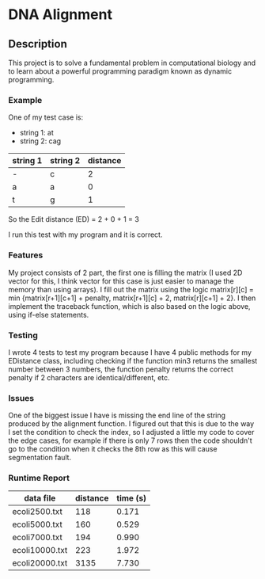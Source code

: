 # DNA Alignment

## Description
This project is to solve a fundamental problem in computational biology and to learn about a powerful programming paradigm known as dynamic programming.

### Example
One of my test case is:
- string 1: at
- string 2: cag

| string 1     | string 2 | distance |
|--------------|----------|----------|
|     -        |    c     |     2    |
|     a        |    a     |     0    |
|     t        |    g     |     1    |

So the Edit distance (ED) = 2 + 0 + 1 = 3

I run this test with my program and it is correct.

### Features
My project consists of 2 part, the first one is filling the matrix (I used 2D vector for this, I think vector for this case is just easier to manage the memory than using arrays). I fill out the matrix using the logic matrix[r][c] = min {matrix[r+1][c+1] + penalty, matrix[r+1][c] + 2, matrix[r][c+1] + 2}. I then implement the traceback function, which is also based on the logic above, using if-else statements.

### Testing
I wrote 4 tests to test my program because I have 4 public methods for my EDistance class, including checking if the function min3 returns the smallest number between 3 numbers, the function penalty returns the correct penalty if 2 characters are identical/different, etc.

### Issues
One of the biggest issue I have is missing the end line of the string produced by the alignment function. I figured out that this is due to the way I set the condition to check the index, so I adjusted a little my code to cover the edge cases, for example if there is only 7 rows then the code shouldn't go to the condition when it checks the 8th row as this will cause segmentation fault.


### Runtime Report
| data file    | distance | time (s) |
|--------------|----------|----------|
|ecoli2500.txt |      118 |    0.171 |
|ecoli5000.txt |      160 |    0.529 |
|ecoli7000.txt |      194 |    0.990 |
|ecoli10000.txt|      223 |    1.972 |
|ecoli20000.txt|     3135 |    7.730 |

